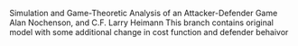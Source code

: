 Simulation and Game-Theoretic Analysis of an Attacker-Defender Game
Alan Nochenson, and C.F. Larry Heimann
This branch contains original model with some additional change in cost function and defender behaivor

